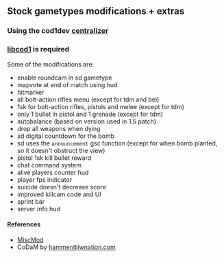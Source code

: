 ## Stock gametypes modifications + extras
### Using the cod1dev [centralizer](https://github.com/cod1dev/centralizer)
### [libcod1](https://github.com/cod1dev/libcod1) is required

Some of the modifications are:
- enable roundcam in sd gametype
- mapvote at end of match using hud
- hitmarker
- all bolt-action rifles menu (except for tdm and bel)
- 1sk for bolt-action rifles, pistols and melee (except for tdm)
- only 1 bullet in pistol and 1 grenade (except for tdm)
- autobalance (based on version used in 1.5 patch)
- drop all weapons when dying
- sd digital countdown for the bomb
- sd uses the `announcement` gsc function (except for when bomb planted, so it doesn't obstruct the view)
- pistol 1sk kill bullet reward
- chat command system
- alive players counter hud
- player fps indicator
- suicide doesn't decrease score
- improved killcam code and UI
- sprint bar
- server info hud

#### References
- [MiscMod](https://github.com/cato-a/CoDaM_MiscMod)
- CoDaM by hammer@iwnation.com
